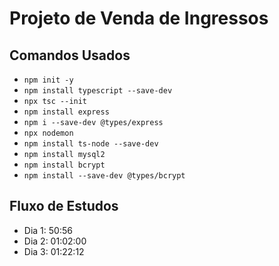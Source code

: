 # Projeto de Venda de Ingressos

## Comandos Usados

- `npm init -y`
- `npm install typescript --save-dev`
- `npx tsc --init`
- `npm install express`
- `npm i --save-dev @types/express`
- `npx nodemon`
- `npm install ts-node --save-dev`
- `npm install mysql2`
- `npm install bcrypt`
- `npm install --save-dev @types/bcrypt`

## Fluxo de Estudos

- Dia 1: 50:56
- Dia 2: 01:02:00
- Dia 3: 01:22:12
